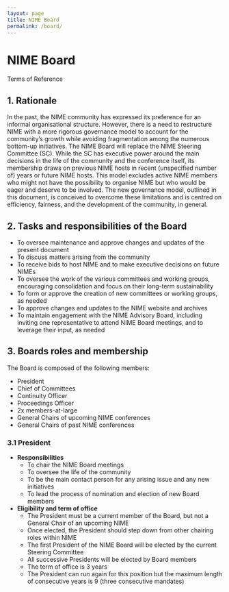 ```yaml
---
layout: page
title: NIME Board
permalink: /board/
---
```


# NIME Board
Terms of Reference

## 1. Rationale
In the past, the NIME community has expressed its preference for an informal organisational structure. However, there is a need to restructure NIME with a more rigorous governance model to account for the community’s growth while avoiding fragmentation among the numerous bottom-up initiatives. The NIME Board will replace the NIME Steering Committee (SC). While the SC has executive power around the main decisions in the life of the community and the conference itself, its membership draws on previous NIME hosts in recent (unspecified number of) years or future NIME hosts. This model excludes active NIME members who might not have the possibility to organise NIME but who would be eager and deserve to be involved. The new governance model, outlined in this document, is conceived to overcome these limitations and is centred on efficiency, fairness, and the development of the community, in general.
  
## 2. Tasks and responsibilities of the Board
* To oversee maintenance and approve changes and updates of the present document
* To discuss matters arising from the community
* To receive bids to host NIME and to make executive decisions on future NIMEs
* To oversee the work of the various committees and working groups, encouraging consolidation and focus on their long-term sustainability
* To form or approve the creation of new committees or working groups, as needed
* To approve changes and updates to the NIME website and archives
* To maintain engagement with the NIME Advisory Board, including inviting one representative to attend NIME Board meetings, and to leverage their input, as needed
  
## 3. Boards roles and membership
The Board is composed of the following members:
* President
* Chief of Committees
* Continuity Officer
* Proceedings Officer
* 2x members-at-large
* General Chairs of upcoming NIME conferences
* General Chairs of past NIME conferences
  
### 3.1 President
* **Responsibilities**
	* To chair the NIME Board meetings
	* To oversee the life of the community
	* To be the main contact person for any arising issue and any new initiatives
	* To lead the process of nomination and election of new Board members
* **Eligibility and term of office**
	* The President must be a current member of the Board, but not a General Chair of an upcoming NIME
	* Once elected, the President should step down from other chairing roles within NIME
	* The first President of the NIME Board will be elected by the current Steering Committee
	* All successive Presidents will be elected by Board members
	* The term of office is 3 years
	* The President can run again for this position but the maximum length of consecutive years is 9 (three consecutive mandates)
